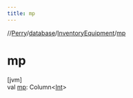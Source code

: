 ```yaml
---
title: mp
---
```

//[Perry](../../../index.html)/[database](../index.html)/[InventoryEquipment](index.html)/[mp](mp.html)



# mp



[jvm]\
val [mp](mp.html): Column<[Int](https://kotlinlang.org/api/latest/jvm/stdlib/kotlin/-int/index.html)>





